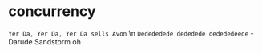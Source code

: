 # concurrency

`Yer Da, Yer Da, Yer Da sells Avon` \n
 `Dedededede dededede dedededeede` -Darude Sandstorm
 oh
